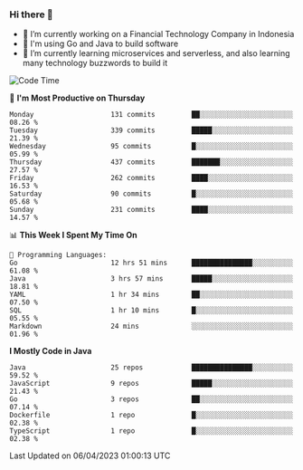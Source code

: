 ### Hi there 👋

<!--
**mazzama/mazzama** is a ✨ _special_ ✨ repository because its `README.md` (this file) appears on your GitHub profile.

Here are some ideas to get you started:

- 🔭 I’m currently working on ...
- 🌱 I’m currently learning ...
- 👯 I’m looking to collaborate on ...
- 🤔 I’m looking for help with ...
- 💬 Ask me about ...
- 📫 How to reach me: ...
- 😄 Pronouns: ...
- ⚡ Fun fact: ...
-->

- 🔭 I’m currently working on a Financial Technology Company in Indonesia
- :gun: I'm using Go and Java to build software
- 🌱 I’m currently learning microservices and serverless, and also learning many technology buzzwords to build it

<!--START_SECTION:waka-->
![Code Time](http://img.shields.io/badge/Code%20Time-2%2C639%20hrs%202%20mins-blue)

📅 **I'm Most Productive on Thursday** 

```text
Monday                   131 commits         ██░░░░░░░░░░░░░░░░░░░░░░░   08.26 % 
Tuesday                  339 commits         █████░░░░░░░░░░░░░░░░░░░░   21.39 % 
Wednesday                95 commits          █░░░░░░░░░░░░░░░░░░░░░░░░   05.99 % 
Thursday                 437 commits         ███████░░░░░░░░░░░░░░░░░░   27.57 % 
Friday                   262 commits         ████░░░░░░░░░░░░░░░░░░░░░   16.53 % 
Saturday                 90 commits          █░░░░░░░░░░░░░░░░░░░░░░░░   05.68 % 
Sunday                   231 commits         ████░░░░░░░░░░░░░░░░░░░░░   14.57 % 
```


📊 **This Week I Spent My Time On** 

```text
💬 Programming Languages: 
Go                       12 hrs 51 mins      ███████████████░░░░░░░░░░   61.08 % 
Java                     3 hrs 57 mins       █████░░░░░░░░░░░░░░░░░░░░   18.81 % 
YAML                     1 hr 34 mins        ██░░░░░░░░░░░░░░░░░░░░░░░   07.50 % 
SQL                      1 hr 10 mins        █░░░░░░░░░░░░░░░░░░░░░░░░   05.55 % 
Markdown                 24 mins             ░░░░░░░░░░░░░░░░░░░░░░░░░   01.96 % 
```

**I Mostly Code in Java** 

```text
Java                     25 repos            ███████████████░░░░░░░░░░   59.52 % 
JavaScript               9 repos             █████░░░░░░░░░░░░░░░░░░░░   21.43 % 
Go                       3 repos             ██░░░░░░░░░░░░░░░░░░░░░░░   07.14 % 
Dockerfile               1 repo              █░░░░░░░░░░░░░░░░░░░░░░░░   02.38 % 
TypeScript               1 repo              █░░░░░░░░░░░░░░░░░░░░░░░░   02.38 % 
```




 Last Updated on 06/04/2023 01:00:13 UTC
<!--END_SECTION:waka-->
